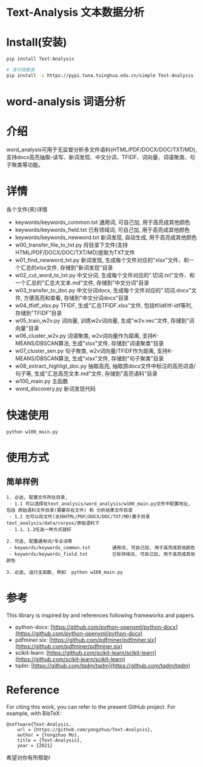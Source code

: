 # Text-Analysis 文本数据分析

# Install(安装)

```bash
pip install Text-Analysis

# 清华镜像源
pip install -i https://pypi.tuna.tsinghua.edu.cn/simple Text-Analysis
```

# word-analysis 词语分析

# 介绍
word_analysis可用于无监督分析多文件语料(HTML/PDF/DOCX/DOC/TXT/MD), 支持docx高亮抽取-读写、新词发现、中文分词、TFIDF、词向量、词语聚类、句子聚类等功能。 

# 详情
各个文件(夹)详情
 - keywords/keywords_common.txt        通用词, 可自己加, 用于高亮成其他颜色
 - keywords/keywords_field.txt         已有领域词, 可自己加, 用于高亮成其他颜色
 - keywords/keywords_newword.txt       新词发现, 自动生成, 用于高亮成其他颜色
 - w00_transfer_file_to_txt.py         将目录下文件(支持HTML/PDF/DOCX/DOC/TXT/MD)提取为TXT文件
 - w01_find_newword_txt.py             新词发现, 生成每个文件对应的"xlsx"文件、和一个汇总的xlsx文件, 存储到"新词发现"目录
 - w02_cut_word_to_txt.py              中文分词, 生成每个文件对应的".切词.txt"文件、和一个汇总的"汇总大文本.md"文件, 存储到"中文分词"目录
 - w03_transfer_to_doc.py              中文分词docx, 生成每个文件对应的".切词.docx"文件, 方便高亮和查看, 存储到"中文分词docx"目录
 - w04_tfidf_xlsx.py                   TFIDF, 生成"汇总TFIDF.xlsx"文件, 包括tf/idf/tf-idf等列, 存储到"TFIDF"目录
 - w05_train_w2v.py                    词向量, 训练w2v词向量, 生成"w2v.vec"文件, 存储到"词向量"目录
 - w06_cluster_w2v.py                  词语聚类, w2v词向量作为距离, 支持K-MEANS/DBSCAN算法, 生成"xlsx"文件, 存储到"词语聚类"目录
 - w07_cluster_sen.py                  句子聚类, w2v词向量/TFIDF作为距离, 支持K-MEANS/DBSCAN算法, 生成"xlsx"文件, 存储到"句子聚类"目录
 - w08_extract_highligt_doc.py         抽取高亮, 抽取原docx文件中标注的高亮词语/句子等, 生成"汇总高亮文本.md"文件, 存储到"高亮语料"目录
 - w100_main.py                        主函数
 - word_discovery.py                   新词发现代码
 
# 快速使用
```python3
python w100_main.py
```

# 使用方式
## 简单样例
```python3
1. 必选, 配置文件所在目录, 
 - 1.1 可以选择在text_analysis/word_analysis/w100_main.py文件中配置地址, 包括 原始语料文件目录(需要存在文件) 和 分析结果文件目录 
 - 1.2 也可以将文件(支持HTML/PDF/DOCX/DOC/TXT/MD)置于目录text_analysis/data/corpus/原始语料下
 - 1.1、1.2任选一种方式就好

2. 可选, 配置通用词/专业词等
 - keywords/keywords_common.txt        通用词, 可自己加, 用于高亮成其他颜色
 - keywords/keywords_field.txt         已有领域词, 可自己加, 用于高亮成其他颜色

3. 必选, 运行主函数, 例如  python w100_main.py
```


# 参考
This library is inspired by and references following frameworks and papers.

* python-docx: [https://github.com/python-openxml/python-docx](https://github.com/python-openxml/python-docx)
* pdfminer.six: [https://github.com/pdfminer/pdfminer.six](https://github.com/pdfminer/pdfminer.six)
* scikit-learn: [https://github.com/scikit-learn/scikit-learn](https://github.com/scikit-learn/scikit-learn)
* tqdm: [https://github.com/tqdm/tqdm](https://github.com/tqdm/tqdm)


# Reference
For citing this work, you can refer to the present GitHub project. For example, with BibTeX:
```
@software{Text-Analysis,
    url = {https://github.com/yongzhuo/Text-Analysis},
    author = {Yongzhuo Mo},
    title = {Text-Analysis},
    year = {2021}

```

希望对你有所帮助!


